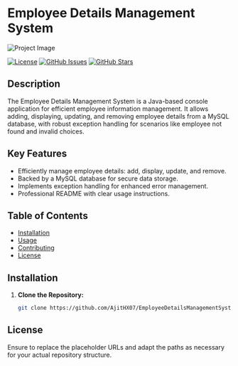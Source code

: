 # Employee Details Management System

![Project Image](https://github.com/AjitHX07/EmployeeDetailsManagementSystem/assets/105555397/5e4808a6-7e08-4957-97b2-46c6e078354c)

[![License](https://img.shields.io/badge/License-MIT-blue.svg)](LICENSE)
[![GitHub Issues](https://img.shields.io/github/issues/AjitHX07/EmployeeDetailsManagementSystem.svg)](https://github.com/AjitHX07/EmployeeDetailsManagementSystem/issues)
[![GitHub Stars](https://img.shields.io/github/stars/AjitHX07/EmployeeDetailsManagementSystem.svg)](https://github.com/AjitHX07/EmployeeDetailsManagementSystem/stargazers)

## Description

The Employee Details Management System is a Java-based console application for efficient employee information management. It allows adding, displaying, updating, and removing employee details from a MySQL database, with robust exception handling for scenarios like employee not found and invalid choices.

## Key Features

- Efficiently manage employee details: add, display, update, and remove.
- Backed by a MySQL database for secure data storage.
- Implements exception handling for enhanced error management.
- Professional README with clear usage instructions.

## Table of Contents

- [Installation](#installation)
- [Usage](#usage)
- [Contributing](#contributing)
- [License](#license)

## Installation

1. **Clone the Repository:**
   ```bash
   git clone https://github.com/AjitHX07/EmployeeDetailsManagementSystem.git
## License

Ensure to replace the placeholder URLs and adapt the paths as necessary for your actual repository structure.

